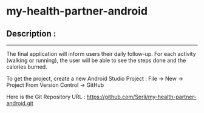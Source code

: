 my-health-partner-android
=========================
Description :
-------------
*************

The final application will inform users their daily follow-up. For each activity (walking or running), the user will be able to see the steps done and the calories burned.

To get the project, create a new Android Studio Project :
File -> New -> Project From Version Control -> GitHub

Here is the Git Repository URL : https://github.com/Serli/my-health-partner-android.git
